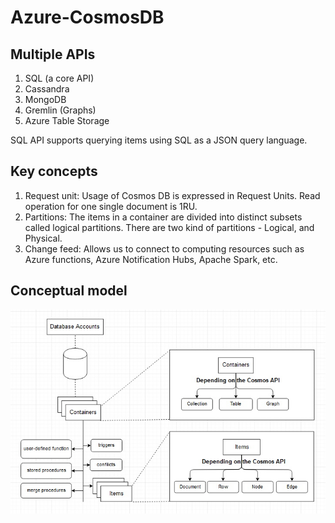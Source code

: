 # Azure-CosmosDB


## Multiple APIs
1. SQL (a core API)
2. Cassandra
3. MongoDB
4. Gremlin (Graphs)
5. Azure Table Storage

SQL API supports querying items using SQL as a JSON query language.

## Key concepts
1. Request unit: Usage of Cosmos DB is expressed in Request Units. Read operation for one single document is 1RU. 
2. Partitions: The items in a container are divided into distinct subsets called logical partitions. There are two kind of partitions - Logical, and Physical.
3. Change feed: Allows us to connect to computing resources such as Azure functions, Azure Notification Hubs, Apache Spark, etc.

## Conceptual model
<img src="cosmosdb.jpg" />
